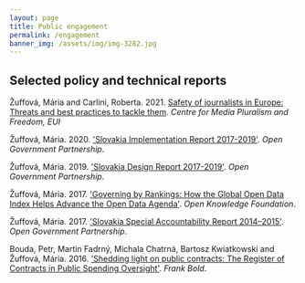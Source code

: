 ```yaml
---
layout: page
title: Public engagement
permalink: /engagement
banner_img: /assets/img/img-3282.jpg
---
```




## Selected policy and technical reports

Žuffová, Mária and Carlini, Roberta. 2021. [Safety of journalists in Europe: Threats and best practices to tackle them](https://cadmus.eui.eu/handle/1814/70637). *Centre for Media Pluralism and Freedom, EUI*

Žuffová, Mária. 2020. ['Slovakia Implementation Report 2017-2019'](https://www.opengovpartnership.org/wp-content/uploads/2020/04/Slovakia_Implementation_Report_2017-2019_EN.pdf). *Open Government Partnership*.

Žuffová, Mária. 2019. ['Slovakia Design Report 2017-2019'](https://www.opengovpartnership.org/wp-content/uploads/2019/06/Slovakia_Design-Report_2017-2019_EN.pdf). *Open Government Partnership*.

Žuffová, Mária. 2017. ['Governing by Rankings: How the Global Open Data Index Helps Advance the Open Data Agenda'](https://research.okfn.org/governing-by-rankings/). *Open Knowledge Foundation*.

Žuffová, Mária. 2017. ['Slovakia Special Accountability Report 2014–2015'](https://www.opengovpartnership.org/wp-content/uploads/2017/05/Slovakia_Special-Accountability-Report_for-public-comment.pdf). *Open Government Partnership*.

Bouda, Petr, Martin Fadrný, Michala Chatrná, Bartosz Kwiatkowski and Žuffová, Mária. 2016. ['Shedding light on public contracts: The Register of Contracts in Public Spending Oversight'](https://en.frankbold.org/sites/default/files/publikace/shedding_light_on_public_contracts_fin.pdf). *Frank Bold*. 

